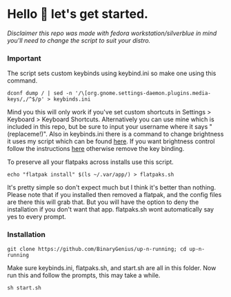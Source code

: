 # Hello 👋 let's get started.

*Disclaimer this repo was made with fedora workstation/silverblue in mind you'll need to change the script to suit your distro.*

### Important
The script sets custom keybinds using keybind.ini so make one using this command.
```
dconf dump / | sed -n '/\[org.gnome.settings-daemon.plugins.media-keys/,/^$/p' > keybinds.ini
```
Mind you this will only work if you've set custom shortcuts in Settings > Keyboard > Keyboard Shortcuts. Alternatively you can use mine which is included in this repo, but be sure to input your username where it says "(replaceme!)". Also in keybinds.ini there is a command to change brightness it uses my script which can be found [here](https://github.com/BinaryGenius/Gnome-Brightness-Ctrl). If you want brightness control follow the instructions [here](https://github.com/BinaryGenius/Gnome-Brightness-Ctrl/blob/main/README.md) otherwise remove the key binding.

To preserve all your flatpaks across installs use this script.
```
echo "flatpak install" $(ls ~/.var/app/) > flatpaks.sh
```
It's pretty simple so don't expect much but I think it's better than nothing.
Please note that if you installed then removed a flatpak, and the config files are there this will grab that. But you will have the option to deny the installation if you don't want that app. flatpaks.sh wont automatically say yes to every prompt.

### Installation
```
git clone https://github.com/BinaryGenius/up-n-running; cd up-n-running
```
Make sure keybinds.ini, flatpaks.sh, and start.sh are all in this folder. Now run this and follow the prompts, this may take a while.
```
sh start.sh
```
